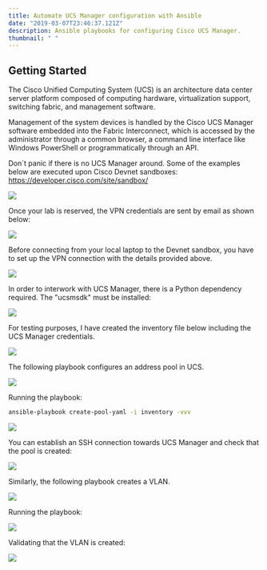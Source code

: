 ```yaml
---
title: Automate UCS Manager configuration with Ansible
date: "2019-03-07T23:46:37.121Z"
description: Ansible playbooks for configuring Cisco UCS Manager.  
thumbnail: " "
--- 
```


## Getting Started
The Cisco Unified Computing System (UCS) is an architecture data center server platform composed of computing hardware, virtualization support, switching fabric, and management software. 

Management of the system devices is handled by the Cisco UCS Manager software embedded into the Fabric Interconnect, which is accessed by the administrator through a common browser, a command line interface like Windows PowerShell or programmatically through an API. 

Don´t panic if there is no UCS Manager around. Some of the examples below are executed upon Cisco Devnet sandboxes: https://developer.cisco.com/site/sandbox/ 

![](./cisco-devnet-sandboxes.png)

Once your lab is reserved, the VPN credentials are sent by email as shown below:

![](./cisco-devnet-details.png)

Before connecting from your local laptop to the Devnet sandbox, you have to set up the VPN connection with the details provided above. 

![](./cisco-anyconnect-vpn.png)

In order to interwork with UCS Manager, there is a Python dependency required. The "ucsmsdk" must be installed:

![](./ansible-module-dependencies.png)

For testing purposes, I have created the inventory file below including the UCS Manager credentials. 

![](./ansible-inventory.png)

The following playbook configures an address pool in UCS. 

![](./ansible-playbook.png)

Running the playbook: 
```bash
ansible-playbook create-pool-yaml -i inventory -vvv
```
![](./ansible-playbook-execution.png)

You can establish an SSH connection towards UCS Manager and check that the pool is created: 

![](./ansible-validate-changes.png)

Similarly, the following playbook creates a VLAN. 

![](./ansible-playbook-create-vlan.png)

Running the playbook: 

![](./ansible-playbook-execution-vlan.png)

Validating that the VLAN is created: 

![](./ansible-validate-changes-vlan.png)

